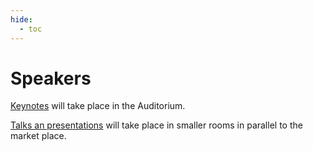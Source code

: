 ```yaml
---
hide:
  - toc
---
```


# Speakers

[Keynotes](keynotes) will take place in the Auditorium. 

[Talks an presentations](presentations) will take place in smaller rooms in
parallel to the market place.